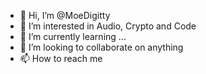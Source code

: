 - 👋 Hi, I’m @MoeDigitty
- 👀 I’m interested in Audio, Crypto and Code
- 🌱 I’m currently learning ...
- 💞️ I’m looking to collaborate on anything
- 📫 How to reach me 

<!---
MoeDigitty/MoeDigitty is a ✨ special ✨ repository because its `README.md` (this file) appears on your GitHub profile.
You can click the Preview link to take a look at your changes.
--->
